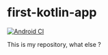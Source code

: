 # first-kotlin-app

[![Android CI](https://github.com/PranavPurwar/first-kotlin-app/actions/workflows/android.yml/badge.svg?event=push)](https://github.com/PranavPurwar/first-kotlin-app/actions/workflows/android.yml)

This is my repository, what else ?
